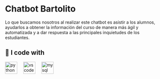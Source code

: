 # Chatbot Bartolito
Lo que buscamos nosotros al realizar este chatbot es asistir a los alumnos, ayudarlos a obtener la información del curso de manera más ágil y automatizada y a dar respuesta a las principales inquietudes de los estudiantes.

<h2 align="left">🎲 I code with</h2>
<div align="left">
  <img src="https://cdn.jsdelivr.net/gh/devicons/devicon/icons/python/python-original.svg" height="40" alt="python logo"  />
  <img width="12" />
  <img src="https://cdn.jsdelivr.net/gh/devicons/devicon/icons/vscode/vscode-original.svg" height="40" alt="vscode logo"  />
  <img width="12" />
  <img src="https://cdn.simpleicons.org/mysql/4479A1" height="40" alt="mysql logo"  />
</div>


